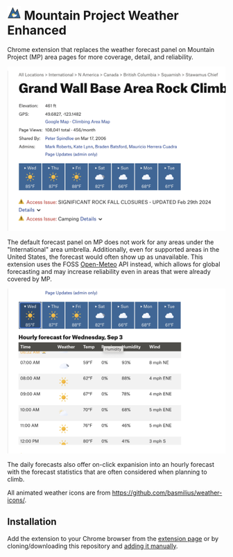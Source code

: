 # ![icon](media/icon-32.png) Mountain Project Weather Enhanced

Chrome extension that replaces the weather forecast panel on Mountain Project (MP) area pages for more coverage, detail, and reliability. 

![screenshot](media/screenshot.jpg)

The default forecast panel on MP does not work for any areas under the "International" area umbrella. Additionally, even for supported areas in the United States, the forecast would often show up as unavailable. This extension uses the FOSS [Open-Meteo](https://open-meteo.com/) API instead, which allows for global forecasting and may increase reliability even in areas that were already covered by MP.

![screenshot-hourly](media/screenshot-hourly.jpg)

The daily forecasts also offer on-click expanision into an hourly forecast with the forecast statistics that are often considered when planning to climb.

All animated weather icons are from https://github.com/basmilius/weather-icons/.


## Installation

Add the extension to your Chrome browser from the [extension page](TODO) or by cloning/downloading this repository and [adding it manually](https://developer.chrome.com/docs/extensions/get-started/tutorial/hello-world#load-unpacked).
